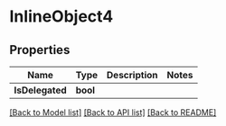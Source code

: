 # InlineObject4

## Properties

Name | Type | Description | Notes
------------ | ------------- | ------------- | -------------
**IsDelegated** | **bool** |  | 

[[Back to Model list]](../README.md#documentation-for-models) [[Back to API list]](../README.md#documentation-for-api-endpoints) [[Back to README]](../README.md)


